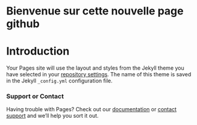 # Bienvenue sur cette nouvelle page github

# Introduction



Your Pages site will use the layout and styles from the Jekyll theme you have selected in your [repository settings](https://github.com/karamiad/karamiad.github.io/settings/pages). The name of this theme is saved in the Jekyll `_config.yml` configuration file.

### Support or Contact

Having trouble with Pages? Check out our [documentation](https://docs.github.com/categories/github-pages-basics/) or [contact support](https://support.github.com/contact) and we’ll help you sort it out.
